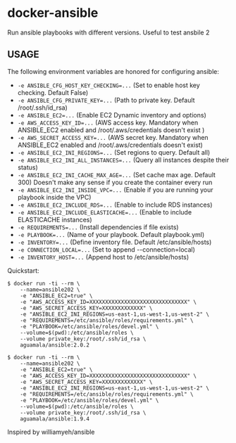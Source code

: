 # docker-ansible

Run ansible playbooks with different versions. Useful to test ansbile 2

## USAGE

The following environment variables are honored for configuring ansible:

-	`-e ANSIBLE_CFG_HOST_KEY_CHECKING=...` (Set to enable host key checking. Default False)
-	`-e ANSIBLE_CFG_PRIVATE_KEY=...` (Path to private key. Default /root/.ssh/id_rsa)
-	`-e ANSIBLE_EC2=...` (Enable EC2 Dynamic inventory and options)
-	`-e AWS_ACCESS_KEY_ID=...` (AWS access key. Mandatory when ANSIBLE_EC2 enabled and /root/.aws/credentials  doesn't exist )
-	`-e AWS_SECRET_ACCESS_KEY=...` (AWS secret key. Mandatory when ANSIBLE_EC2 enabled  and /root/.aws/credentials doesn't exist)
-	`-e ANSIBLE_EC2_INI_REGIONS=...` (Set regions to query. Default all)
-	`-e ANSIBLE_EC2_INI_ALL_INSTANCES=...` (Query all instances despite their status)
-	`-e ANSIBLE_EC2_INI_CACHE_MAX_AGE=...` (Set cache max age. Default 300) Doesn't make any sense if you create the container every run
-	`-e ANSIBLE_EC2_INI_INSIDE_VPC=...` (Enable if you are running your playbook inside the VPC)
-	`-e ANSIBLE_EC2_INCLUDE_RDS=...` (Enable to include RDS instances)
-	`-e ANSIBLE_EC2_INCLUDE_ELASTICACHE=...` (Enable to include ELASTICACHE instances)
-	`-e REQUIREMENTS=...` (Install dependencies if file exists)
-	`-e PLAYBOOK=...` (Name of your playbook. Default playbook.yml)
-	`-e INVENTORY=...` (Define inventory file. Default /etc/ansible/hosts)
-	`-e CONNECTION_LOCAL=...` (Set to append --connection=local)
-	`-e INVENTORY_HOST=...` (Append host to /etc/ansible/hosts)

Quickstart:  

    $ docker run -ti --rm \
        --name=ansible202 \
        -e "ANSIBLE_EC2=true" \
        -e "AWS_ACCESS_KEY_ID=XXXXXXXXXXXXXXXXXXXXXXXXXXXXXXX" \
        -e "AWS_SECRET_ACCESS_KEY=XXXXXXXXXXXXX" \
        -e "ANSIBLE_EC2_INI_REGIONS=us-east-1,us-west-1,us-west-2" \
        -e "REQUIREMENTS=/etc/ansible/roles/requirements.yml" \
        -e "PLAYBOOK=/etc/ansible/roles/devel.yml" \
        --volume=$(pwd):/etc/ansible/roles \
        --volume private_key:/root/.ssh/id_rsa \
        aguamala/ansible:2.0.2

    $ docker run -ti --rm \
        --name=ansible202 \
        -e "ANSIBLE_EC2=true" \
        -e "AWS_ACCESS_KEY_ID=XXXXXXXXXXXXXXXXXXXXXXXXXXXXXXX" \
        -e "AWS_SECRET_ACCESS_KEY=XXXXXXXXXXXXX" \
        -e "ANSIBLE_EC2_INI_REGIONS=us-east-1,us-west-1,us-west-2" \
        -e "REQUIREMENTS=/etc/ansible/roles/requirements.yml" \
        -e "PLAYBOOK=/etc/ansible/roles/devel.yml" \
        --volume=$(pwd):/etc/ansible/roles \
        --volume private_key:/root/.ssh/id_rsa \
        aguamala/ansible:1.9.4



Inspired by williamyeh/ansible
